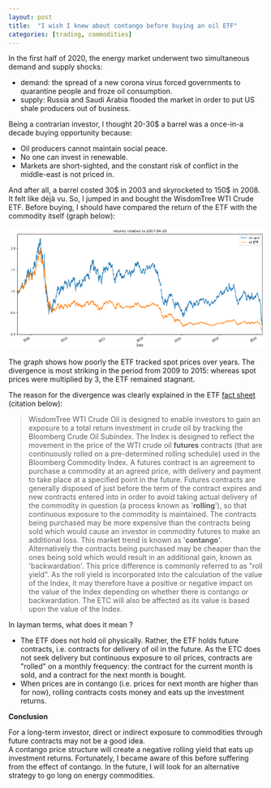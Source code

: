 ```yaml
---
layout: post
title:  "I wish I knew about contango before buying an oil ETF"
categories: [trading, commodities]
---
```


In the first half of 2020, the energy market underwent two simultaneous demand and supply shocks: 
* demand: the spread of a new corona virus forced governments to quarantine people and froze oil consumption. 
* supply: Russia and Saudi Arabia flooded the market in order to put US shale producers out of business. 

Being a contrarian investor, I thought 20-30\$ a barrel was a once-in-a decade buying opportunity because:
* Oil producers cannot maintain social peace. 
* No one can invest in renewable. 
* Markets are short-sighted, and the constant risk of conflict in the middle-east is not priced in. 

And after all, a barrel costed 30\$ in 2003 and skyrocketed to 150\$ in 2008. It felt like déjà vu. 
So, I jumped in and bought the WisdomTree WTI Crude ETF.
Before buying, I should have compared the return of the ETF with the commodity itself (graph below):


![png](/images/commodity_etfs_4_0.png)


The graph shows how poorly the ETF tracked spot prices over years. The divergence is most striking in the period from 2009 to 2015: whereas spot prices were multiplied by 3, the ETF remained stagnant. 

The reason for the divergence was clearly explained in the ETF [fact sheet](https://www.wisdomtree.eu/en-gb/-/media/eu-media-files/key-documents/factsheet/etf-securities/factsheet---wisdomtree-wti-crude-oil.pdf) (citation below):
> WisdomTree WTI Crude Oil is designed to enable investors to gain an exposure to a total return investment in crude oil by tracking the Bloomberg Crude Oil Subindex. The Index is designed to reflect the movement in the price of the WTI crude oil **futures** contracts (that are continuously rolled on a pre-determined rolling schedule) used in the Bloomberg Commodity Index. A futures contract is an agreement to purchase a commodity at an agreed price, with delivery and payment to take place at a specified point in the future. Futures contracts are generally disposed of just before the term of the contract expires and new contracts entered into in order to avoid taking actual delivery of the commodity in question (a process known as '**rolling**'), so that continuous exposure to the commodity is maintained. The contracts being purchased may be more expensive than the contracts being sold which would cause an investor in commodity futures to make an additional loss. This market trend is known as '**contango**'. Alternatively the contracts being purchased may be cheaper than the ones being sold which would result in an additional gain, known as 'backwardation'.  This price difference is commonly referred to as "roll yield". As the roll yield is incorporated into the calculation of the value of the Index, it may therefore  have a positive or negative impact on the value of the Index depending on whether there is contango or backwardation. The ETC will also be affected as its value is based upon the value of the Index.

In layman terms, what does it mean ? 
* The ETF does not hold oil physically. Rather, the ETF holds future contracts, i.e. contracts for delivery of oil in the future. As the ETC does not seek delivery but continuous exposure to oil prices, contracts are "rolled" on a monthly frequency: the contract for the current month is sold, and a contract for the next month is bought. 
* When prices are in contango (i.e. prices for next month are higher than for now), rolling contracts costs money and eats up the investment returns. 

**Conclusion**

For a long-term investor, direct or indirect exposure to commodities through future contracts may not be a good idea.  
A contango price structure will create a negative rolling yield that eats up investment returns. 
Fortunately, I became aware of this before suffering from the effect of contango. 
In the future, I will look for an alternative strategy to go long on energy commodities. 
